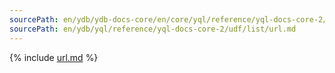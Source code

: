 ```yaml
---
sourcePath: en/ydb/ydb-docs-core/en/core/yql/reference/yql-docs-core-2/udf/list/url.md
sourcePath: en/ydb/yql/reference/yql-docs-core-2/udf/list/url.md
---
```


{% include [url.md](_includes/url.md) %}

